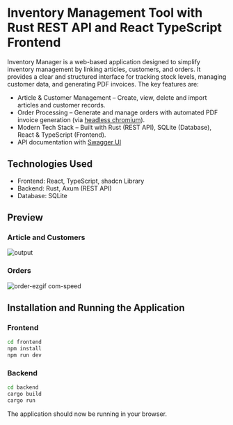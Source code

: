 # Inventory Management Tool with Rust REST API and React TypeScript Frontend

Inventory Manager is a web-based application designed to simplify inventory management by linking articles, customers, and orders. It provides a clear and structured interface for tracking stock levels, 
managing customer data, and generating PDF invoices. 
The key features are:

* Article & Customer Management – Create, view, delete and import articles and customer records.
* Order Processing – Generate and manage orders with automated PDF invoice generation (via [headless chromium](https://github.com/rust-headless-chrome/rust-headless-chrome)).
* Modern Tech Stack – Built with Rust (REST API), SQLite (Database), React & TypeScript (Frontend).
* API documentation with [Swagger UI](https://swagger.io/tools/swagger-ui/)
  
## Technologies Used
- Frontend: React, TypeScript, shadcn Library
- Backend: Rust, Axum (REST API)
- Database: SQLite

## Preview
### Article and Customers
![output](https://github.com/user-attachments/assets/71478ac1-54ac-4c2a-bbb3-d66764ae643e)

### Orders
![order-ezgif com-speed](https://github.com/user-attachments/assets/2ff2b8a1-cc0b-438c-b78c-749f0d97f9db)


## Installation and Running the Application

### Frontend
```bash
cd frontend
npm install
npm run dev 
```

### Backend
```bash
cd backend
cargo build
cargo run
```

The application should now be running in your browser.
